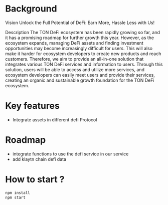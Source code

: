 # Background

Vision
Unlock the Full Potential of DeFi: Earn More, Hassle Less with Us!

Description
The TON DeFi ecosystem has been rapidly growing so far, and it has a promising roadmap for further growth this year. However, as the ecosystem expands, managing DeFi assets and finding investment opportunities may become increasingly difficult for users. This will also make it harder for ecosystem developers to create new products and reach customers.
Therefore, we aim to provide an all-in-one solution that integrates various TON DeFi services and information to users. Through this solution, users will be able to access and utilize more services, and ecosystem developers can easily meet users and provide their services, creating an organic and sustainable growth foundation for the TON DeFi ecosystem.

# Key features

- Integrate assets in different defi Protocol

# Roadmap

- integrate functions to use the defi service in our service
- add klaytn chain defi data

# How to start ?

```sh
npm install
npm start
```
